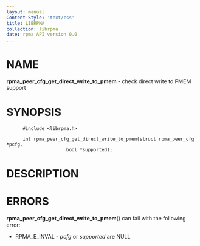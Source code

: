 ```yaml
---
layout: manual
Content-Style: 'text/css'
title: LIBRPMA
collection: librpma
date: rpma API version 0.0
...
```


[comment]: <> (SPDX-License-Identifier: BSD-3-Clause)
[comment]: <> (Copyright 2020, Intel Corporation)

NAME
====

**rpma\_peer\_cfg\_get\_direct\_write\_to\_pmem** - check direct write
to PMEM support

SYNOPSIS
========

          #include <librpma.h>

          int rpma_peer_cfg_get_direct_write_to_pmem(struct rpma_peer_cfg *pcfg,
                          bool *supported);

DESCRIPTION
===========

ERRORS
======

**rpma\_peer\_cfg\_get\_direct\_write\_to\_pmem**() can fail with the
following error:

-   RPMA\_E\_INVAL - *pcfg* or *supported* are NULL
